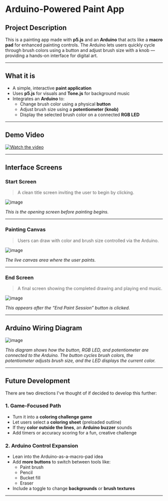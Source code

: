 # Arduino-Powered Paint App

## Project Description 

This is a painting app made with **p5.js** and an **Arduino** that acts like a **macro pad** for enhanced painting controls. The Arduino lets users quickly cycle through brush colors using a button and adjust brush size with a knob — providing a hands-on interface for digital art.

---

## What it is

- A simple, interactive **paint application**
- Uses **p5.js** for visuals and **Tone.js** for background music
- Integrates an **Arduino** to:
  - Change brush color using a physical **button**
  - Adjust brush size using a **potentiometer (knob)**
  - Display the selected brush color on a connected **RGB LED**

---

## Demo Video

[![Watch the video](https://img.youtube.com/vi/uaxrrJZGc2w/0.jpg)](https://www.youtube.com/watch?v=uaxrrJZGc2w)


---

## Interface Screens

### Start Screen
> A clean title screen inviting the user to begin by clicking.

![image](https://github.com/user-attachments/assets/6037fa5f-e490-43dd-a815-da9ee6b316a0)

_This is the opening screen before painting begins._

---

### Painting Canvas
> Users can draw with color and brush size controlled via the Arduino.

![image](https://github.com/user-attachments/assets/5fe2b4f8-3207-49dc-ad06-88eb16bba2b8)

_The live canvas area where the user paints._

---

### End Screen
> A final screen showing the completed drawing and playing end music.

![image](https://github.com/user-attachments/assets/08b784a4-73bd-4f74-b6ad-37b81b8dbc8f)

_This appears after the “End Paint Session” button is clicked._

---

## Arduino Wiring Diagram

![image](https://github.com/user-attachments/assets/19e6a33e-f465-4298-ba79-81355943001f)


_This diagram shows how the button, RGB LED, and potentiometer are connected to the Arduino. The button cycles brush colors, the potentiometer adjusts brush size, and the LED displays the current color._

---

## Future Development

There are two directions I've thought of if decided to develop this further: 

### 1. Game-Focused Path
- Turn it into a **coloring challenge game**
- Let users select a **coloring sheet** (preloaded outline)
- If they **color outside the lines**, an **Arduino buzzer** sounds
- Add timers or accuracy scoring for a fun, creative challenge

### 2. Arduino Control Expansion
- Lean into the Arduino-as-a-macro-pad idea
- Add **more buttons** to switch between tools like:
  - Paint brush
  - Pencil
  - Bucket fill
  - Eraser
- Include a toggle to change **backgrounds** or **brush textures**

---



